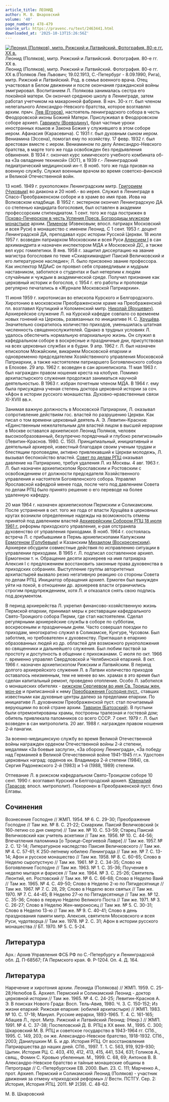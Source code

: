 ```yaml
---
article_title: ЛЕОНИД
author: М. В. Шкаровский
volume: '40'
page_numbers: 478-479
source_url: https://pravenc.ru/text/2463441.html
downloaded_at: '2025-10-13T15:26:56Z'
---
```


[![Леонид (Поляков), митр. Рижский и Латвийский. Фотография. 80-е гг. XX в.](https://pravenc.ru/data/2019/08/18/1236506135/i200.jpg "Кликните для увеличения картинки")](https://pravenc.ru/data/2019/08/18/1236506135/i400.jpg)Леонид (Поляков), митр. Рижский и Латвийский. Фотография. 80-е гг. XX в.  
Леонид (Поляков), митр. Рижский и Латвийский. Фотография. 80-е гг. XX в.(Поляков Лев Львович; 19.02.1913, С.-Петербург - 8.09.1990, Рига), митр. Рижский и Латвийский. Род. в семье военного врача. Отец участвовал в Белом движении и после окончания гражданской войны эмигрировал. Воспитанием Л. Полякова занималась сестра его покойной матери. Он окончил среднюю школу в Ленинграде, затем работал учетчиком на макаронной фабрике. В нач. 30-х гг. был членом нелегального Александро-Невского братства, которое возглавлял архим. прмч. [Лев (Егоров)](<https://pravenc.ru/text/Лев (Егоров).html>), настоятель ленинградского собора в честь Феодоровской иконы Божией Матери. Прислуживал в Феодоровском соборе архиеп. [Гавриилу (Воеводину)](<https://pravenc.ru/text/Гавриилу (Воеводину).html>), брал частные уроки иностранных языков и Закона Божия у служившего в этом соборе иером. Афанасия (Карасевича). С 1931 г. был духовным сыном иером. Вениамина (Эссена), помогал ему по хозяйству. 17 февр. 1932 г. был арестован вместе с иером. Вениамином по делу Александро-Невского братства, в марте того же года освобожден без предъявления обвинения. В 1934 г. окончил курс химического учебного комбината об-ва «За овладение техникой» (ЗОТ), в 1939 г.- Ленинградский педиатрический медицинский ин-т. В нояб. того же года призван на военную службу. Служил военным врачом во время советско-финской и Великой Отечественной войн.

13 нояб. 1949 г. рукоположен Ленинградским митр. [Григорием (Чуковым)](https://pravenc.ru/text/ГРИГОРИЙ.html) во диакона и 20 нояб.- во иерея. Служил в Ленинграде в Спасо-Преображенском соборе и в храме во имя прав. Иова на Волковском кладбище. В 1952 г. экстерном окончил Ленинградскую ДА со степенью кандидата богословия, был оставлен в академии профессорским стипендиатом. 1 сент. того же года пострижен в [Псково-Печерском в честь Успения Пресв. Богородицы мужском монастыре](<https://pravenc.ru/text/Псково-Печерском в честь Успения Пресв  Богородицы мужском монастыре.html>) архим. [Пименом](https://pravenc.ru/text/Пименом.html) (Извековым; впосл. патриарх Московский и всея Руси) в монашество с именем Леонид. С 1 сент. 1953 г. доцент Ленинградской ДА, преподавал курс истории Русской Церкви. 18 июля 1957 г. возведен патриархом Московским и всея Руси [Алексием I](<https://pravenc.ru/text/Алексием I.html>) в сан архимандрита и назначен инспектором МДА и Московской ДС, а также вел курс гомилетики. В янв. 1958 г. защитил диссертацию на звание магистра богословия по теме «Схиархимандрит Паисий Величковский и его литературное наследие»; Л. было присвоено звание профессора. Как инспектор МДАиС он проявил себя справедливым и мудрым наставником, заботился о студентах и был нетерпим к людям случайным и чуждым в академической среде. Получил признание как церковный историк и богослов, с 1954 г. его работы и проповеди регулярно печатались в «Журнале Московской Патриархии».

11 июня 1959 г. хиротонисан во епископа Курского и Белгородского. Хиротонию в московском Преображенском храме на Преображенской пл. возглавил Крутицкий и Коломенский митр. [Николай (Ярушевич)](https://pravenc.ru/text/Николай.html). Архиерейское служение Л. на Курской кафедре совпало со временем новых гонений на Церковь, развязанных по инициативе Н. С. [Хрущёва](https://pravenc.ru/text/Хрущёв.html). Значительно сократилось количество приходов, уменьшилась штатная численность священнослужителей. Однако в трудных условиях Л. удалось обеспечить нормальную епархиальную жизнь. Он служил в кафедральном соборе в воскресные и праздничные дни, присутствовал на всех церковных службах и в будни. 9 апр. 1962 г. Л. был назначен епископом Можайским, викарием Московской епархии и одновременно председателем Хозяйственного управления Московской Патриархии, а также настоятелем патриаршего Богоявленского собора в Елохове. 29 апр. 1962 г. возведен в сан архиепископа. 11 мая 1963 г. был награжден правом ношения креста на клобуке. Помимо архипастырского служения продолжал заниматься научной деятельностью. В 1963 г. избран почетным членом МДА. В 1964 г. ему была присуждена ученая степень доктора церковной истории за соч. «Афон в истории русского монашества. Духовно-нравственные связи XI-XVIII вв.».

Занимая важную должность в Московской Патриархии, Л. оказывал сопротивление действиям гос. властей по разрушению Церкви. Как писал о том времени церковный деятель А. Э. Левитин-Краснов: «Единственным нежелательным для властей лицом в высшей иерархии в Москве оставался архиепископ Леонид Поляков, человек высокообразованный, безупречно порядочный и глубоко религиозный» (Левитин-Краснов. 1980. С. 150). Принципиальный, инициативный и деятельный архиерей, известный благодаря своим ученым трудам и блестящим проповедям, активно привлекавший к Церкви молодежь, Л. вызывал беспокойство властей. [Совет по делам РПЦ](<https://pravenc.ru/text/Совет по делам РПЦ.html>) оказывал давление на Патриархию, требуя удаления Л. из Москвы. 4 авг. 1963 г. Л. был назначен архиепископом Ярославским и Ростовским с освобождением от должности председателя Хозяйственного управления и настоятеля Богоявленского собора. Управлял Ярославской кафедрой менее года, после чего под давлением Совета по делам РПЦ было принято решение о его переводе на более удаленную кафедру.

20 мая 1964 г. назначен архиепископом Пермским и Соликамским. После устранения в окт. того же года от власти Хрущёва в церковных кругах возникли определенные надежды на возможность отмены принятой под давлением властей [Архиерейским Собором РПЦ 18 июля 1961 г.](<https://pravenc.ru/text/Архиерейским Собором РПЦ 18 июля 1961 г .html>) реформы приходского управления, к-рая отстраняла духовенство от управления приходами. В нояб. 1964 г. состоялась встреча Л. с прибывшими в Пермь архиепископами Калужским [Ермогеном (Голубевым)](<https://pravenc.ru/text/Ермогеном (Голубевым).html>) и Казанским [Михаилом (Воскресенским)](<https://pravenc.ru/text/Михаилом (Воскресенским).html>). Архиереи обсудили совместные действия по исправлению ситуации в управлении приходами. В 1965 г. Л. подписал составленное архиеп. Ермогеном т. н. Обращение десяти архиереев на имя патриарха Алексия I с предложением восстановить законные права духовенства в приходских собраниях. Выступление группы авторитетных архипастырей вызвало резко негативную реакцию со стороны Совета по делам РПЦ. Инициатор обращения архиеп. Ермоген был вынужден уйти на покой, в отношении др. архиереев власти ограничились строгим предупреждением, хотя Л. и отказался снять свою подпись под документом.

В период архиерейства Л. укрепил финансово-хозяйственную жизнь Пермской епархии, принимал меры к реставрации кафедрального Свято-Троицкого собора Перми, где стал настоятелем. Сделал регулярными архиерейские службы в соборе по субботам, воскресеньям и праздничным дням. Часто совершал поездки по приходам, многократно служил в Соликамске, Кунгуре, Чусовом. Был заботлив, но требователен к духовенству. Приглашал в епархию образованных людей из др. областей для возможного рукоположения во священники и дальнейшего служения. Был любим паствой за простоту и доступность в общении с прихожанами. С июля по окт. 1966 г. временно управлял Свердловской и Челябинской епархией. 8 окт. 1966 г. назначен архиепископом Рижским и Латвийским. В период долгого архиерейского служения Л. в Латвии количество приходов оставалось неизменным, тем не менее во мн. храмах в это время был сделан капитальный ремонт, проведено отопление. Особо Л. заботился о монашеских обителях - [рижском Сергиевом во имя Св. Троицы жен. мон-ре](<https://pravenc.ru/text/рижском Сергиевом во имя Св  Троицы жен  мон-ре.html>) и приписанной к нему [Преображения Господня пуст.](<https://pravenc.ru/text/Преображения Господня пуст .html>), ставших известными как духовные центры далеко за пределами епархии. По инициативе Л. духовником Преображенской пуст. стал почитаемый верующими по всей стране архим. [Таврион (Батозский)](<https://pravenc.ru/text/Таврион (Батозский).html>). В пустыни были отремонтированы храмы, построены трапезная и гостевой дом; обитель привлекала паломников со всего СССР. 7 сент. 1979 г. Л. был возведен в сан митрополита. 20 авг. 1988 г. награжден правом ношения 2-й панагии.

За военно-медицинскую службу во время Великой Отечественной войны награжден орденом Отечественной войны 2-й степени, медалями «За боевые заслуги», «За оборону Ленинграда», «За победу над Германией в Великой Отечественной войне 1941-1945 гг.». Удостоен церковных наград: орденов кн. Владимира 2-й степени (1984), св. Сергия Радонежского 2-й (1983) и 1-й (1988, 1989) степени.

Отпевание Л. в рижском кафедральном Свято-Троицком соборе 10 сент. 1990 г. возглавил Курский и Белгородский архиеп. [Ювеналий (Тарасов](<https://pravenc.ru/text/Ювеналий (Тарасов.html>); впосл. митрополит). Похоронен в Преображенской пуст. близ Елгавы.

## Сочинения

Вознесение Господне // ЖМП. 1954. № 6. С. 29-30; Преображение Господне // Там же. № 8. С. 21-22; Схиархим. Паисий Величковский (к 160-летию со дня смерти) // Там же. № 10. С. 53-59; Старец Паисий Величковский как учитель аскетики // Там же. 1956. № 10. С. 44-56; Впечатления паломника [о Троице-Сергиевой Лавре] // Там же. 1957. № 2. С. 12-14; Литературное наследство Паисия Величковского // Там же. № 4. С. 57-61; К 250-летнему юбилею Ленинграда // Там же. № 7. С. 13-14; Афон и русское монашество // Там же. 1958. № 8. С. 60-65; Слово в Неделю сыропустную // Там же. 1961. № 2. С. 34-35; Слово на Богоявление Господне // Там же. 1963. № 1. С. 35-36; Поучение в неделю мытаря и фарисея // Там же. 1964. № 3. С. 25-26; Святитель Леонтий, еп. Ростовский // Там же. № 6. С. 66-68; Слово в Неделю Ваий // Там же. 1965. № 4. С. 49-50; Слово в Неделю 2-ю по Пятидесятнице // Там же. 1967. № 7. С. 28, 29; Слово в Неделю всех святых // Там же. 1970. № 7. С. 44-45; В Неделю 27-ю по Пятидесятнице // Там же. № 12. С. 35-36; Слово в первую Неделю Великого Поста // Там же. 1971. № 3. С. 26-27; Слово в Неделю Жен-мироносиц // Там же. № 5. С. 30-31; Слово в Неделю 13-ю // Там же. № 9. С. 40-41; Слово в день празднования памяти митр. Алексия, святителя Московского и всея Руси, чудотворца // Там же. 1978. № 2. С. 31; Афон в истории русского монашества // БТ. 1970. № 5. С. 5-24.

## Литература

Арх.: Архив Управления ФСБ РФ по С.-Петербургу и Ленинградской обл. Д. П-68567; ГА Пермского края. Ф. Р-1204. Оп. 4. Д. 164.

## Литература

Наречение и хиротония архим. Леонида (Полякова) // ЖМП. 1959. С. 25-28;Нелюбов Б. Архиеп. Пермский и Соликамский Леонид - доктор церковной истории // Там же. 1965. № 4. С. 24-25; Левитин-Краснов А. Э. В поисках Нового Града: Восп. Тель-Авив, 1980. Ч. 3. С. 150-152; Из жизни епархий: Рижская епархия: (юбилей архипастыря) // ЖМП. 1983. № 10. С. 17-18; Мануил. Русские иерархи, 1893-1965. Т. 4. С. 161-165; Абашев Л., прот. Митр. Рижский и Латвийский Леонид: (Некр.) // ЖМП. 1991. № 4. С. 37-38; Поспеловский Д. В. РПЦ в ХХ веке. М., 1995. С. 300; Шкаровский М. В. РПЦ и советское государство в 1943-1964 гг. СПб., 1995. С. 149, 203; он же. Александро-Невское братство, 1918-1932. СПб., 2003; Данилушкин М. Б. и др. История РПЦ. От восстановления Патриаршества до наших дней. СПб., 1997. Т. 1. С. 563, 919, 929-930; Цыпин. История РЦ. С. 403, 410, 412, 413, 415, 441, 534, 631; Голиков А., свящ., Фомин С. Кровью убеленные. М., 1999. С. 68, 69; Антонов В. В. Александро-Невское братство и тайные монашеские общины в Петрограде // С.-Петербургские ЕВ. 2000. Вып. 23. С. 111; Марченко А., прот. Архиеп. Пермский и Соликамский Леонид (Поляков) - участник движения за отмену «приходской реформы» // Вестн. ПСТГУ. Сер. 2: История, История РПЦ. 2011. № 2(39). С. 48-62.

М. В. Шкаровский
